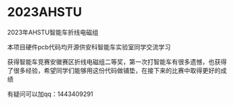 # 2023AHSTU

2023年AHSTU智能车折线电磁组

本项目硬件pcb代码均开源供安科智能车实验室同学交流学习

获得智能车竞赛安徽赛区折线电磁组二等奖，第一次打智能车有很多遗憾，也获得了很多经验，希望同学们能够用这份代码做铺垫，在接下来的比赛中取得更好的成绩

有疑问可以加qq：1443409291
